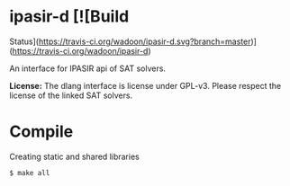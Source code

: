 # ipasir-d [![Build 
Status](https://travis-ci.org/wadoon/ipasir-d.svg?branch=master)](https://travis-ci.org/wadoon/ipasir-d)

An interface for IPASIR api of SAT solvers.

**License:** The dlang interface is license under GPL-v3. Please respect the license of the linked SAT solvers.


# Compile

Creating static and shared libraries

```sh
$ make all 
```



